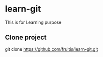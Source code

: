 # learn-git
This is for Learning purpose

## Clone project
git clone https://github.com/fruitjs/learn-git.git
